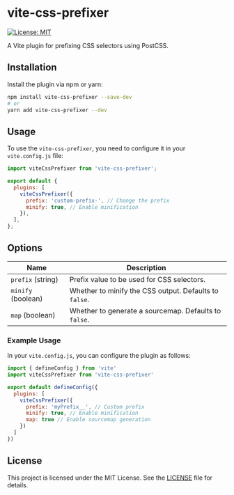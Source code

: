 # vite-css-prefixer
[![License: MIT](https://img.shields.io/badge/License-MIT-green.svg)](https://opensource.org/licenses/MIT)

A Vite plugin for prefixing CSS selectors using PostCSS.

## Installation

Install the plugin via npm or yarn:

```bash
npm install vite-css-prefixer --save-dev
# or
yarn add vite-css-prefixer --dev
```

## Usage

To use the `vite-css-prefixer`, you need to configure it in your `vite.config.js` file:

```javascript
import viteCssPrefixer from 'vite-css-prefixer';

export default {
  plugins: [
    viteCssPrefixer({
      prefix: 'custom-prefix-', // Change the prefix
      minify: true, // Enable minification
    }),
  ],
};
```

## Options

| Name    | Description                                           |
|---------|-------------------------------------------------------|
| `prefix` (string) | Prefix value to be used for CSS selectors.     |
| `minify` (boolean) | Whether to minify the CSS output. Defaults to `false`. |
| `map` (boolean) | Whether to generate a sourcemap. Defaults to `false`. |

### Example Usage

In your `vite.config.js`, you can configure the plugin as follows:

```javascript
import { defineConfig } from 'vite'
import viteCssPrefixer from 'vite-css-prefixer'

export default defineConfig({
  plugins: [
    viteCssPrefixer({
      prefix: 'myPrefix__', // Custom prefix
      minify: true, // Enable minification
      map: true // Enable sourcemap generation
    })
  ]
})
```

## License

This project is licensed under the MIT License. See the [LICENSE](LICENSE) file for details.